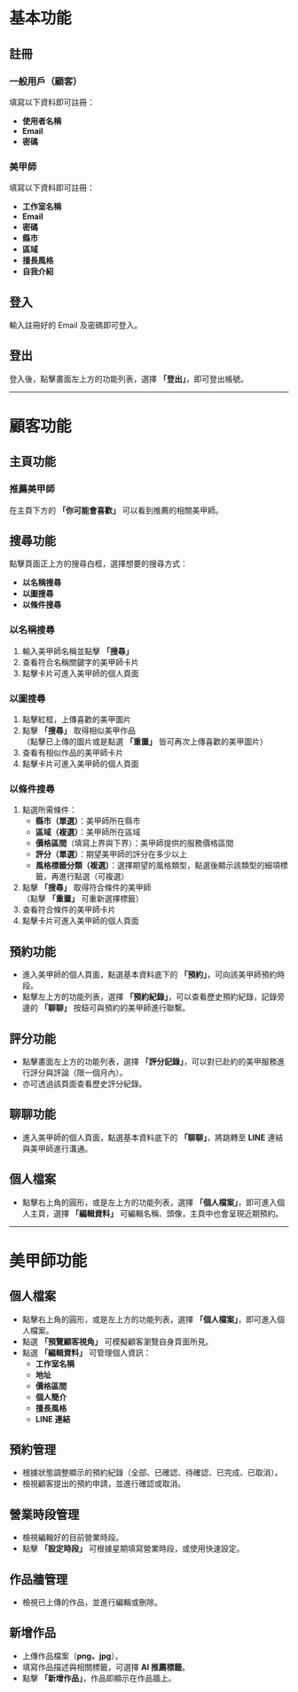 # 基本功能

## 註冊
### 一般用戶（顧客）
填寫以下資料即可註冊：
- **使用者名稱**
- **Email**
- **密碼**

### 美甲師
填寫以下資料即可註冊：
- **工作室名稱**
- **Email**
- **密碼**
- **縣市**
- **區域**
- **擅長風格**
- **自我介紹**

## 登入
輸入註冊好的 Email 及密碼即可登入。

## 登出
登入後，點擊畫面左上方的功能列表，選擇 **「登出」**，即可登出帳號。

---

# 顧客功能

## 主頁功能
### 推薦美甲師
在主頁下方的 **「你可能會喜歡」** 可以看到推薦的相關美甲師。

## 搜尋功能
點擊頁面正上方的搜尋白框，選擇想要的搜尋方式：
- **以名稱搜尋**
- **以圖搜尋**
- **以條件搜尋**

### 以名稱搜尋
1. 輸入美甲師名稱並點擊 **「搜尋」**
2. 查看符合名稱關鍵字的美甲師卡片
3. 點擊卡片可進入美甲師的個人頁面

### 以圖搜尋
1. 點擊紅框，上傳喜歡的美甲圖片
2. 點擊 **「搜尋」** 取得相似美甲作品  
   （點擊已上傳的圖片或是點選 **「重置」** 皆可再次上傳喜歡的美甲圖片）
3. 查看有相似作品的美甲師卡片
4. 點擊卡片可進入美甲師的個人頁面

### 以條件搜尋
1. 點選所需條件：
   - **縣市（單選）**：美甲師所在縣市
   - **區域（複選）**：美甲師所在區域
   - **價格區間**（填寫上界與下界）：美甲師提供的服務價格區間
   - **評分（單選）**：期望美甲師的評分在多少以上
   - **風格標籤分類（複選）**：選擇期望的風格類型，點選後顯示該類型的細項標籤，再進行點選（可複選）
2. 點擊 **「搜尋」** 取得符合條件的美甲師  
   （點擊 **「重置」** 可重新選擇標籤）
3. 查看符合條件的美甲師卡片
4. 點擊卡片可進入美甲師的個人頁面


## 預約功能
- 進入美甲師的個人頁面，點選基本資料底下的 **「預約」**，可向該美甲師預約時段。
- 點擊左上方的功能列表，選擇 **「預約紀錄」**，可以查看歷史預約紀錄，記錄旁邊的 **「聊聊」** 按鈕可與預約的美甲師進行聯繫。


## 評分功能
- 點擊畫面左上方的功能列表，選擇 **「評分記錄」**，可以對已赴約的美甲服務進行評分與評論（限一個月內）。
- 亦可透過該頁面查看歷史評分紀錄。


## 聊聊功能
- 進入美甲師的個人頁面，點選基本資料底下的 **「聊聊」**，將跳轉至 **LINE** 連結與美甲師進行溝通。


## 個人檔案
- 點擊右上角的圓形，或是左上方的功能列表，選擇 **「個人檔案」**，即可進入個人主頁，選擇 **「編輯資料」** 可編輯名稱、頭像，主頁中也會呈現近期預約。

---

# 美甲師功能

## 個人檔案
- 點擊右上角的圓形，或是左上方的功能列表，選擇 **「個人檔案」**，即可進入個人檔案。
- 點選 **「預覽顧客視角」** 可模擬顧客瀏覽自身頁面所見。
- 點選 **「編輯資料」** 可管理個人資訊：
  - **工作室名稱**
  - **地址**
  - **價格區間**
  - **個人簡介**
  - **擅長風格**
  - **LINE 連結**

## 預約管理
- 根據狀態調整顯示的預約紀錄（全部、已確認、待確認、已完成、已取消）。
- 檢視顧客提出的預約申請，並進行確認或取消。

## 營業時段管理
- 檢視編輯好的目前營業時段。
- 點擊 **「設定時段」** 可根據星期填寫營業時段，或使用快速設定。

## 作品牆管理
- 檢視已上傳的作品，並進行編輯或刪除。

## 新增作品
- 上傳作品檔案（**png、jpg**）。
- 填寫作品描述與相關標籤，可選擇 **AI 推薦標籤**。
- 點擊 **「新增作品」**，作品即顯示在作品牆上。
